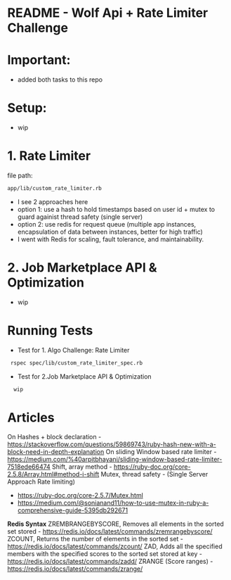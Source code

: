 # README - Wolf Api + Rate Limiter Challenge

# Important:
- added both tasks to this repo

# Setup:
- wip


# 1. Rate Limiter
file path: 
```bash
app/lib/custom_rate_limiter.rb
```

- I see 2 approaches here
- option 1: use a hash to hold timestamps based on user id + mutex to guard againist thread safety (single server)
- option 2: use redis for request queue (multiple app instances, encapsulation of data between instances, better for high traffic)
- I went with Redis for scaling, fault tolerance, and maintainability.

# 2. Job Marketplace API & Optimization
- wip


# Running Tests
- Test for 1. Algo Challenge: Rate Limiter
```bash
 rspec spec/lib/custom_rate_limiter_spec.rb
```

- Test for 2.Job Marketplace API & Optimization
```bash
  wip
```

# Articles
On Hashes + block declaration - https://stackoverflow.com/questions/59869743/ruby-hash-new-with-a-block-need-in-depth-explanation
On sliding Window based rate limiter - https://medium.com/%40arpitbhayani/sliding-window-based-rate-limiter-7518ede66474
Shift, array method - https://ruby-doc.org/core-2.5.8/Array.html#method-i-shift
Mutex, thread safety - (Single Server Approach Rate limiting)  
- https://ruby-doc.org/core-2.5.7/Mutex.html
- https://medium.com/@sonianand11/how-to-use-mutex-in-ruby-a-comprehensive-guide-5395db292671

**Redis Syntax**
ZREMBRANGEBYSCORE, Removes all elements in the sorted set stored  - https://redis.io/docs/latest/commands/zremrangebyscore/
ZCOUNT, Returns the number of elements in the sorted set - https://redis.io/docs/latest/commands/zcount/
ZAD, Adds all the specified members with the specified scores to the sorted set stored at key - https://redis.io/docs/latest/commands/zadd/
ZRANGE (Score ranges) - https://redis.io/docs/latest/commands/zrange/